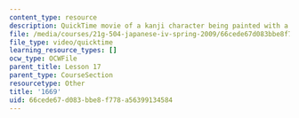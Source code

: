 ```yaml
---
content_type: resource
description: QuickTime movie of a kanji character being painted with a brush.
file: /media/courses/21g-504-japanese-iv-spring-2009/66cede67d083bbe8f778a56399134584_1669.mov
file_type: video/quicktime
learning_resource_types: []
ocw_type: OCWFile
parent_title: Lesson 17
parent_type: CourseSection
resourcetype: Other
title: '1669'
uid: 66cede67-d083-bbe8-f778-a56399134584
---
```

